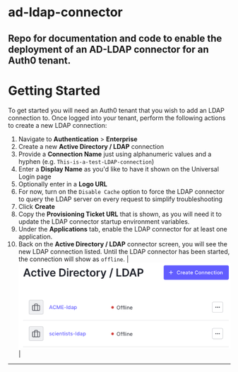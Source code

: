 # ad-ldap-connector
Repo for documentation and code to enable the deployment of an AD-LDAP connector for an Auth0 tenant.
---
# Getting Started
To get started you will need an Auth0 tenant that you wish to add an LDAP connection to. Once logged into your tenant, perform the following actions to create a new LDAP connection:
1. Navigate to **Authentication** > **Enterprise**
2. Create a new **Active Directory / LDAP** connection
3. Provide a **Connection Name** just using alphanumeric values and a hyphen (e.g. `This-is-a-test-LDAP-connection`)
4. Enter a **Display Name** as you'd like to have it shown on the Universal Login page
5. Optionally enter in a **Logo URL**
6. For now, turn on the `Disable Cache` option to force the LDAP connector to query the LDAP server on every request to simplify troubleshooting
7. Click **Create**
8. Copy the **Provisioning Ticket URL** that is shown, as you will need it to update the LDAP connector startup environment variables.
9. Under the **Applications** tab, enable the LDAP connector for at least one application.
10. Back on the **Active Directory / LDAP** connector screen, you will see the new LDAP connection listed. Until the LDAP connector has been started, the connection will show as `offline`.
|![LDAP Connections](/img/ldap-connections.png?raw=true "LDAP Connections")|
---
